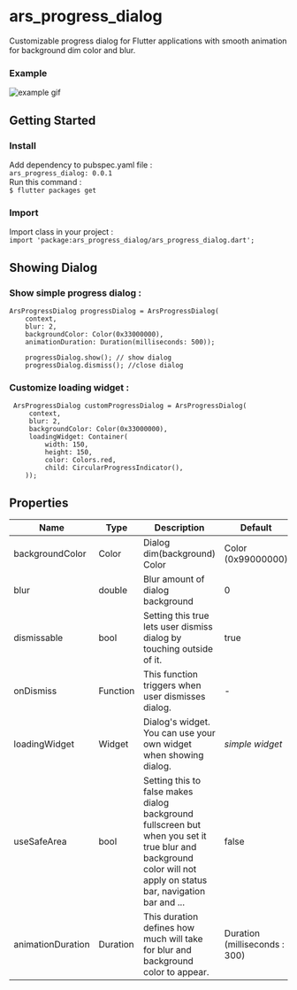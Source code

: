 # ars_progress_dialog  
Customizable progress dialog for Flutter applications with smooth animation for background dim color and blur.

### Example
![example gif](https://raw.githubusercontent.com/arsamme/flutter-progress-dialog/main/example/doc/example.gif)

## Getting Started    
 ### Install  
Add dependency to pubspec.yaml file :   
`ars_progress_dialog: 0.0.1`    
Run this command :  
`$ flutter packages get`
  
### Import  
Import class in your project :  
`import 'package:ars_progress_dialog/ars_progress_dialog.dart';`  
  
## Showing Dialog  
### Show simple progress dialog :  

```  
ArsProgressDialog progressDialog = ArsProgressDialog(
	context,
	blur: 2,
	backgroundColor: Color(0x33000000),
	animationDuration: Duration(milliseconds: 500));
	
	progressDialog.show(); // show dialog
	progressDialog.dismiss(); //close dialog
``` 
  
### Customize loading widget :  
  
```  
 ArsProgressDialog customProgressDialog = ArsProgressDialog(
	 context,
	 blur: 2,
	 backgroundColor: Color(0x33000000),
	 loadingWidget: Container(
		 width: 150,
		 height: 150,
		 color: Colors.red,
		 child: CircularProgressIndicator(),    
    ));  
```

## Properties
| **Name**          | **Type** | **Description**                                                                                                                                                  | **Default**                    |
|-------------------|----------|------------------------------------------------------------------------------------------------------------------------------------------------------------------|--------------------------------|
| backgroundColor   | Color    | Dialog dim(background) Color                                                                                                                                     | Color (0x99000000)             |
| blur              | double   | Blur amount of dialog background                                                                                                                                 | 0                              |
| dismissable       | bool     | Setting this true lets user dismiss dialog by touching outside of it.                                                                                            | true                           |
| onDismiss         | Function | This function triggers when user dismisses dialog.                                                                                                               | -                              |
| loadingWidget     | Widget   | Dialog's widget. You can use your own widget when showing dialog.                                                                                                | _simple widget_                |
| useSafeArea       | bool     | Setting this to false makes dialog background fullscreen but when you set it true blur and background color will not apply on status bar, navigation bar and ... | false                          |
| animationDuration | Duration | This duration defines how much will take for blur and background color to appear.                                                                                | Duration (milliseconds :  300) |